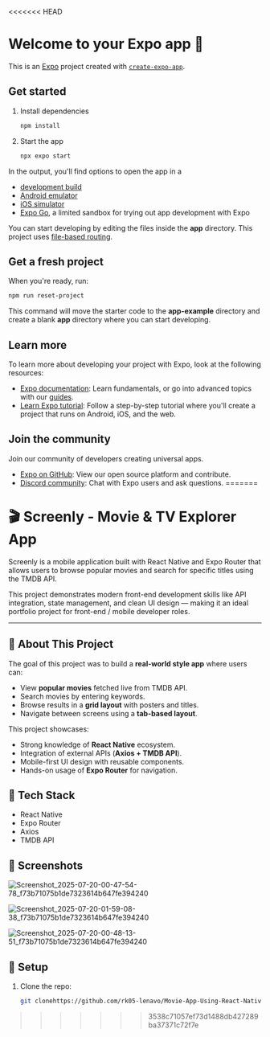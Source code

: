 <<<<<<< HEAD
# Welcome to your Expo app 👋

This is an [Expo](https://expo.dev) project created with [`create-expo-app`](https://www.npmjs.com/package/create-expo-app).

## Get started

1. Install dependencies

   ```bash
   npm install
   ```

2. Start the app

   ```bash
   npx expo start
   ```

In the output, you'll find options to open the app in a

- [development build](https://docs.expo.dev/develop/development-builds/introduction/)
- [Android emulator](https://docs.expo.dev/workflow/android-studio-emulator/)
- [iOS simulator](https://docs.expo.dev/workflow/ios-simulator/)
- [Expo Go](https://expo.dev/go), a limited sandbox for trying out app development with Expo

You can start developing by editing the files inside the **app** directory. This project uses [file-based routing](https://docs.expo.dev/router/introduction).

## Get a fresh project

When you're ready, run:

```bash
npm run reset-project
```

This command will move the starter code to the **app-example** directory and create a blank **app** directory where you can start developing.

## Learn more

To learn more about developing your project with Expo, look at the following resources:

- [Expo documentation](https://docs.expo.dev/): Learn fundamentals, or go into advanced topics with our [guides](https://docs.expo.dev/guides).
- [Learn Expo tutorial](https://docs.expo.dev/tutorial/introduction/): Follow a step-by-step tutorial where you'll create a project that runs on Android, iOS, and the web.

## Join the community

Join our community of developers creating universal apps.

- [Expo on GitHub](https://github.com/expo/expo): View our open source platform and contribute.
- [Discord community](https://chat.expo.dev): Chat with Expo users and ask questions.
=======
# 🎬 Screenly - Movie & TV Explorer App

Screenly is a mobile application built with React Native and Expo Router that allows users to browse popular movies and search for specific titles using the TMDB API.  

This project demonstrates modern front-end development skills like API integration, state management, and clean UI design — making it an ideal portfolio project for front-end / mobile developer roles.

---

## 📖 About This Project
The goal of this project was to build a **real-world style app** where users can:
- View **popular movies** fetched live from TMDB API.
- Search movies by entering keywords.
- Browse results in a **grid layout** with posters and titles.
- Navigate between screens using a **tab-based layout**.

This project showcases:
- Strong knowledge of **React Native** ecosystem.
- Integration of external APIs (**Axios + TMDB API**).
- Mobile-first UI design with reusable components.
- Hands-on usage of **Expo Router** for navigation.

## 🚀 Tech Stack
- React Native
- Expo Router
- Axios
- TMDB API

## 📸 Screenshots

![Screenshot_2025-07-20-00-47-54-78_f73b71075b1de7323614b647fe394240](https://github.com/user-attachments/assets/80a472c0-f707-430a-ad52-8d0400a88317)


![Screenshot_2025-07-20-01-59-08-38_f73b71075b1de7323614b647fe394240](https://github.com/user-attachments/assets/05b60480-7693-4d4f-846b-bdb2d29bcfab)


![Screenshot_2025-07-20-00-48-13-51_f73b71075b1de7323614b647fe394240](https://github.com/user-attachments/assets/041b4f64-1742-4fe6-bd81-f0b617310286)

## 🔑 Setup
1. Clone the repo:
   ```bash
   git clonehttps://github.com/rk05-lenavo/Movie-App-Using-React-Native.git
>>>>>>> 3538c71057ef73d1488db427289ba37371c72f7e
